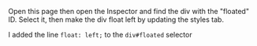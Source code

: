 Open this page then open the Inspector and find the div with the "floated" ID.
Select it, then make the div float left by updating the styles tab.

I added the line `float: left;` to the `div#floated` selector
